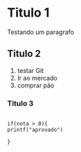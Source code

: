 # Titulo 1

Testando um paragrafo

## Titulo 2

1. testar Git
2. Ir ao mercado 
3. comprar pão

### Titulo 3

``` 

if(nota > 0){
printf("aprovado")

}

```
